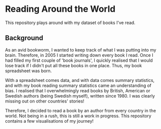 # Reading Around the World

This repository plays around with my dataset of books I've read. 

## Background
As an avid bookworm, I wanted to keep track of what I was putting into my brain. Therefore, in 2005 I started writing down every book I read. Once I had filled my first couple of 'book journals', I quickly realised that I would lose track if I didn't put all these books in one place. Thus, my book spreadsheet was born.

With a spreadsheet comes data, and with data comes summary statistics, and with my book reading summary statistics came an understanding of bias. I realised that I overwhelmingly read books by British, American or Swedish authors (being Swedish myself), written since 1980. I was clearly missing out on other countries' stories! 

Therefore, I decided to read a book by an author from every country in the world. Not being in a rush, this is still a work in progress. This repository contains a few visualisations of my journey!
